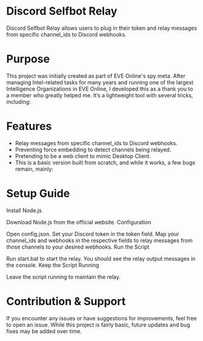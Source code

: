 # Discord Selfbot Relay
Discord Selfbot Relay allows users to plug in their token and relay messages from specific channel_ids to Discord webhooks.

# Purpose
This project was initially created as part of EVE Online's spy meta. After managing Intel-related tasks for many years and running one of the largest Intelligence Organizations in EVE Online, I developed this as a thank you to a member who greatly helped me. It’s a lightweight tool with several tricks, including:

# Features
* Relay messages from specific channel_ids to Discord webhooks.
* Preventing force embedding to detect channels being relayed.
* Pretending to be a web client to mimic Desktop Client.
* This is a basic version built from scratch, and while it works, a few bugs remain, mainly:

# Setup Guide
Install Node.js

Download Node.js from the official website.
Configuration

Open config.json.
Set your Discord token in the token field.
Map your channel_ids and webhooks in the respective fields to relay messages from those channels to your desired webhooks.
Run the Script

Run start.bat to start the relay.
You should see the relay output messages in the console.
Keep the Script Running

Leave the script running to maintain the relay.

# Contribution & Support
If you encounter any issues or have suggestions for improvements, feel free to open an issue. While this project is fairly basic, future updates and bug fixes may be added over time.
